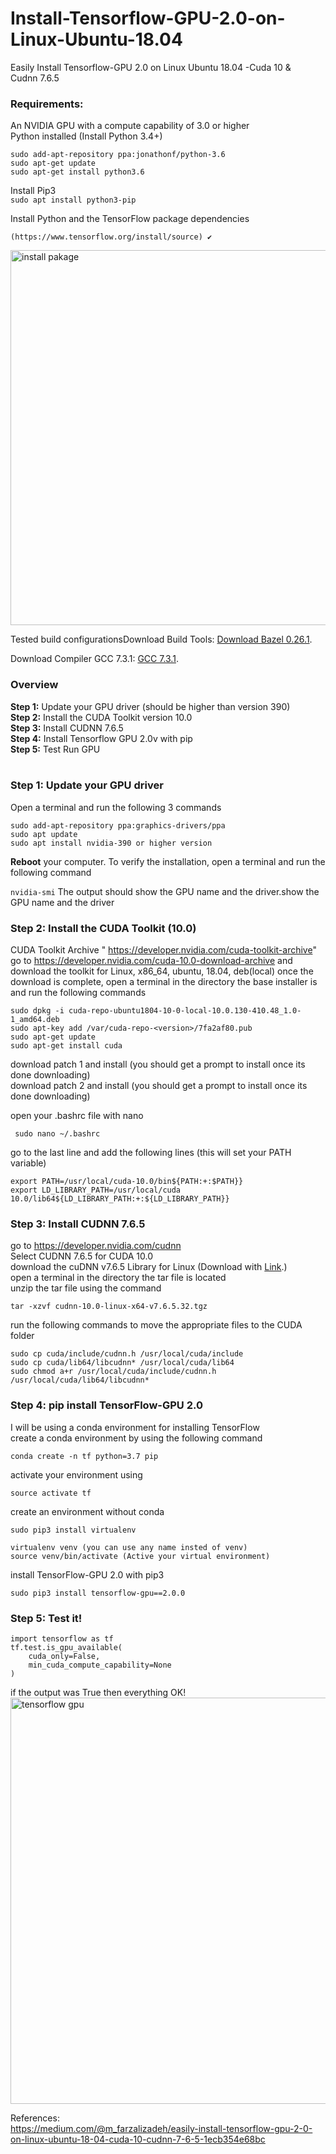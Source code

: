 # Install-Tensorflow-GPU-2.0-on-Linux-Ubuntu-18.04<br>
Easily Install Tensorflow-GPU 2.0 on Linux Ubuntu 18.04 -Cuda 10 &amp; Cudnn 7.6.5<br>

### Requirements: <br>
An NVIDIA GPU with a compute capability of 3.0 or higher<br>
Python installed (Install Python 3.4+)<br>

```
sudo add-apt-repository ppa:jonathonf/python-3.6
sudo apt-get update
sudo apt-get install python3.6
```
Install Pip3 <br>
```sudo apt install python3-pip```<br>

Install Python and the TensorFlow package dependencies<br>

```(https://www.tensorflow.org/install/source) ✔️ ```

<img src = 'https://miro.medium.com/max/1809/1*anNVCRsxyx-GJWBHeW6ThQ.png' width= 600 alt='install pakage'></img> <br>

Tested build configurationsDownload Build Tools: 
[Download Bazel 0.26.1](https://github.com/bazelbuild/bazel/releases/download/0.26.1/bazel-0.26.1-installer-linux-x86_64.sh).<br>

Download Compiler GCC 7.3.1: 
[GCC 7.3.1](https://ftp.gnu.org/gnu/gcc/gcc-7.3.0/gcc-7.3.0.tar.xz).  <br>

### Overview <br>
<b>Step 1:</b> Update your GPU driver (should be higher than version 390)<br>
<b>Step 2:</b> Install the CUDA Toolkit version 10.0<br>
<b>Step 3:</b> Install CUDNN 7.6.5<br>
<b>Step 4:</b> Install Tensorflow GPU 2.0v with pip<br>
<b>Step 5:</b> Test Run GPU<br>
<br>

### Step 1: Update your GPU driver <br>
Open a terminal and run the following 3 commands<br>
```
sudo add-apt-repository ppa:graphics-drivers/ppa
sudo apt update
sudo apt install nvidia-390 or higher version
```
<b>Reboot</b> your computer. To verify the installation, open a terminal and run the following command<br>

```nvidia-smi```
The output should show the GPU name and the driver.show the GPU name and the driver

### Step 2: Install the CUDA Toolkit (10.0) <br>

CUDA Toolkit Archive " https://developer.nvidia.com/cuda-toolkit-archive"
go to https://developer.nvidia.com/cuda-10.0-download-archive and download the toolkit for Linux, x86_64, ubuntu, 18.04, deb(local)
once the download is complete, open a terminal in the directory the base installer is and run the following commands
<br>
```
sudo dpkg -i cuda-repo-ubuntu1804-10-0-local-10.0.130-410.48_1.0-1_amd64.deb
sudo apt-key add /var/cuda-repo-<version>/7fa2af80.pub
sudo apt-get update
sudo apt-get install cuda
```
 
download patch 1 and install (you should get a prompt to install once its done downloading)<br>
download patch 2 and install (you should get a prompt to install once its done downloading)<br>

open your .bashrc file with nano<br>

``` sudo nano ~/.bashrc```

go to the last line and add the following lines (this will set your PATH variable)<br>
```
export PATH=/usr/local/cuda-10.0/bin${PATH:+:$PATH}}
export LD_LIBRARY_PATH=/usr/local/cuda 10.0/lib64${LD_LIBRARY_PATH:+:${LD_LIBRARY_PATH}}
```
### Step 3: Install CUDNN 7.6.5<br>

go to https://developer.nvidia.com/cudnn<br>
Select CUDNN 7.6.5 for CUDA 10.0<br>
download the cuDNN v7.6.5 Library for Linux (Download with [Link](https://developer.nvidia.com/compute/machine-learning/cudnn/secure/7.6.5.32/Production/10.0_20191031/cudnn-10.0-linux-x64-v7.6.5.32.tgz).)<br>
open a terminal in the directory the tar file is located<br>
unzip the tar file using the command<br>
```
tar -xzvf cudnn-10.0-linux-x64-v7.6.5.32.tgz
```
run the following commands to move the appropriate files to the CUDA folder
```
sudo cp cuda/include/cudnn.h /usr/local/cuda/include
sudo cp cuda/lib64/libcudnn* /usr/local/cuda/lib64
sudo chmod a+r /usr/local/cuda/include/cudnn.h /usr/local/cuda/lib64/libcudnn*
```
### Step 4: pip install TensorFlow-GPU 2.0 <br>

I will be using a conda environment for installing TensorFlow<br>
create a conda environment by using the following command<br>
```
conda create -n tf python=3.7 pip
```
activate your environment using
```
source activate tf
```
create an environment without conda
```
sudo pip3 install virtualenv

virtualenv venv (you can use any name insted of venv)
source venv/bin/activate (Active your virtual environment)
```

install TensorFlow-GPU 2.0 with pip3 <br>
```
sudo pip3 install tensorflow-gpu==2.0.0
```
### Step 5: Test it! <br>

```
import tensorflow as tf
tf.test.is_gpu_available(
    cuda_only=False,
    min_cuda_compute_capability=None
)
```
if the output was True then everything OK!<br>
<img src='https://miro.medium.com/max/2066/1*g3cN7zze0AmXzOdRSAtYXg.png' width=650 alt='tensorflow gpu'></img> <br>

References:<br>
https://medium.com/@m_farzalizadeh/easily-install-tensorflow-gpu-2-0-on-linux-ubuntu-18-04-cuda-10-cudnn-7-6-5-1ecb354e68bc
